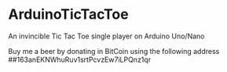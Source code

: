 # ArduinoTicTacToe
An invincible Tic Tac Toe single player on Arduino Uno/Nano

Buy me a beer by donating in BitCoin using the following address ##163anEKNWhuRuv1srtPcvzEw7iLPQnz1qr
